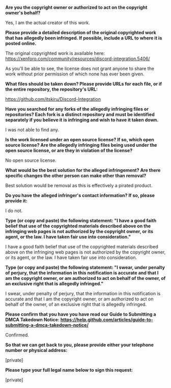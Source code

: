 **Are you the copyright owner or authorized to act on the copyright owner's behalf?**

Yes, I am the actual creator of this work.

**Please provide a detailed description of the original copyrighted work that has allegedly been infringed. If possible, include a URL to where it is posted online.**

The original copyrighted work is available here: https://xenforo.com/community/resources/discord-integration.5406/

As you'll be able to see, the license does not grant anyone to share the work without prior permission of which none has ever been given.

**What files should be taken down? Please provide URLs for each file, or if the entire repository, the repository's URL:**

https://github.com/itskiru/Discord-Integration

**Have you searched for any forks of the allegedly infringing files or repositories? Each fork is a distinct repository and must be identified separately if you believe it is infringing and wish to have it taken down.**

I was not able to find any.

**Is the work licensed under an open source license? If so, which open source license? Are the allegedly infringing files being used under the open source license, or are they in violation of the license?**

No open source license.

**What would be the best solution for the alleged infringement? Are there specific changes the other person can make other than removal?**

Best solution would be removal as this is effectively a pirated product.

**Do you have the alleged infringer's contact information? If so, please provide it:**

I do not.

**Type (or copy and paste) the following statement: "I have a good faith belief that use of the copyrighted materials described above on the infringing web pages is not authorized by the copyright owner, or its agent, or the law. I have taken fair use into consideration."**

I have a good faith belief that use of the copyrighted materials described above on the infringing web pages is not authorized by the copyright owner, or its agent, or the law. I have taken fair use into consideration.

**Type (or copy and paste) the following statement: "I swear, under penalty of perjury, that the information in this notification is accurate and that I am the copyright owner, or am authorized to act on behalf of the owner, of an exclusive right that is allegedly infringed."**

I swear, under penalty of perjury, that the information in this notification is accurate and that I am the copyright owner, or am authorized to act on behalf of the owner, of an exclusive right that is allegedly infringed.

**Please confirm that you have you have read our Guide to Submitting a DMCA Takedown Notice: https://help.github.com/articles/guide-to-submitting-a-dmca-takedown-notice/**

Confirmed.

**So that we can get back to you, please provide either your telephone number or physical address:**

[private]

**Please type your full legal name below to sign this request:**

[private]
